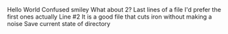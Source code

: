  Hello World
Confused smiley
What about 2?
 Last lines of a file
 I'd prefer the first ones actually
 Line #2
 It is a good file that cuts iron without making a noise
 Save current state of directory

